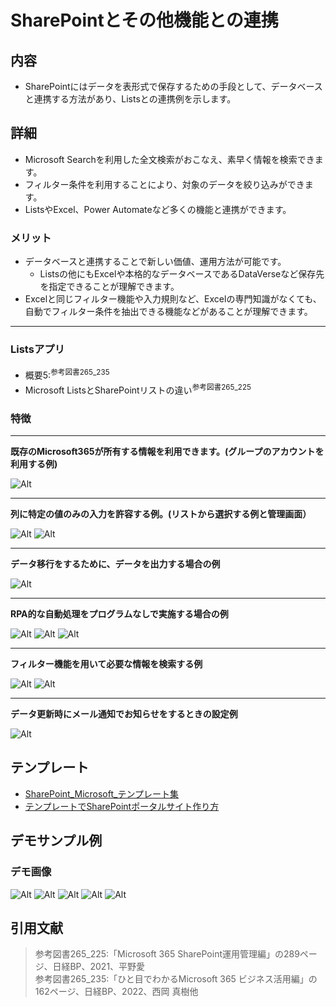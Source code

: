 # SharePointとその他機能との連携

## 内容

- SharePointにはデータを表形式で保存するための手段として、データベースと連携する方法があり、Listsとの連携例を示します。

## 詳細

- Microsoft Searchを利用した全文検索がおこなえ、素早く情報を検索できます。
- フィルター条件を利用することにより、対象のデータを絞り込みができます。
- ListsやExcel、Power Automateなど多くの機能と連携ができます。

### メリット

- データベースと連携することで新しい価値、運用方法が可能です。
  - Listsの他にもExcelや本格的なデータベースであるDataVerseなど保存先を指定できることが理解できます。
- Excelと同じフィルター機能や入力規則など、Excelの専門知識がなくても、自動でフィルター条件を抽出できる機能などがあることが理解できます。

---

### Listsアプリ

- 概要5:<sup>参考図書265_235</sup>
- Microsoft ListsとSharePointリストの違い<sup>参考図書265_225</sup>

### 特徴

---

**既存のMicrosoft365が所有する情報を利用できます。(グループのアカウントを利用する例)**  

![Alt](../../7_Prj/716_M365/200_インフラサービス/30_SharePoint/30_SharePoint連携1.png)

---

**列に特定の値のみの入力を許容する例。(リストから選択する例と管理画面）**  

![Alt](../../7_Prj/716_M365/200_インフラサービス/30_SharePoint/30_SharePoint連携2.png)
![Alt](../../7_Prj/716_M365/200_インフラサービス/30_SharePoint/30_SharePoint連携3.png)

---

**データ移行をするために、データを出力する場合の例**  

![Alt](../../7_Prj/716_M365/200_インフラサービス/30_SharePoint/30_SharePoint連携5.png)

---

**RPA的な自動処理をプログラムなしで実施する場合の例**  

![Alt](../../7_Prj/716_M365/200_インフラサービス/30_SharePoint/30_SharePoint連携6.png)
![Alt](../../7_Prj/716_M365/200_インフラサービス/30_SharePoint/30_SharePoint連携14.png)
![Alt](../../7_Prj/716_M365/200_インフラサービス/30_SharePoint/30_SharePoint連携7.png)

---

**フィルター機能を用いて必要な情報を検索する例**  

![Alt](../../7_Prj/716_M365/200_インフラサービス/30_SharePoint/30_SharePoint連携10.png)
![Alt](../../7_Prj/716_M365/200_インフラサービス/30_SharePoint/30_SharePoint連携15.png)

---

**データ更新時にメール通知でお知らせをするときの設定例**  

![Alt](../../7_Prj/716_M365/200_インフラサービス/30_SharePoint/30_SharePoint連携13.png)

## テンプレート

- [SharePoint_Microsoft_テンプレート集](https://lookbook.microsoft.com/)
- [テンプレートでSharePointポータルサイト作り方](https://echigoya-blog.net/sharepoint-site-template/)

## デモサンプル例

### デモ画像

![Alt](../../7_Prj/716_M365/200_インフラサービス/30_SharePoint/30_SharePoint連携11.png)
![Alt](../../7_Prj/716_M365/200_インフラサービス/30_SharePoint/30_SharePoint連携12.png)
![Alt](../../7_Prj/716_M365/200_インフラサービス/30_SharePoint/30_SharePoint連携9.png)
![Alt](../../7_Prj/716_M365/200_インフラサービス/30_SharePoint/30_SharePoint連携4.png)
![Alt](../../7_Prj/716_M365/200_インフラサービス/30_SharePoint/30_SharePoint連携8.png)

## 引用文献

> 参考図書265_225:「Microsoft 365 SharePoint運用管理編」の289ページ、日経BP、2021、平野愛  
> 参考図書265_235:「ひと目でわかるMicrosoft 365 ビジネス活用編」の162ページ、日経BP、2022、西岡 真樹他  
